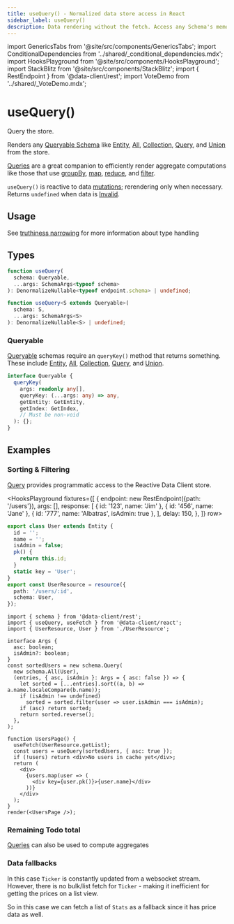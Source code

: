 ```yaml
---
title: useQuery() - Normalized data store access in React
sidebar_label: useQuery()
description: Data rendering without the fetch. Access any Schema's memoized store value.
---
```


import GenericsTabs from '@site/src/components/GenericsTabs';
import ConditionalDependencies from '../shared/\_conditional_dependencies.mdx';
import HooksPlayground from '@site/src/components/HooksPlayground';
import StackBlitz from '@site/src/components/StackBlitz';
import { RestEndpoint } from '@data-client/rest';
import VoteDemo from '../shared/\_VoteDemo.mdx';

# useQuery()

Query the store.

Renders any [Queryable Schema](/rest/api/schema#queryable) like [Entity](/rest/api/Entity), [All](/rest/api/All), [Collection](/rest/api/Collection), [Query](/rest/api/Query),
and [Union](/rest/api/Union) from the store.

[Queries](/rest/api/Query) are a great companion to efficiently render aggregate computations like those that use [groupBy](https://developer.mozilla.org/en-US/docs/Web/JavaScript/Reference/Global_Objects/Object/groupBy#browser_compatibility),
[map](https://developer.mozilla.org/en-US/docs/Web/JavaScript/Reference/Global_Objects/Array/map), [reduce](https://developer.mozilla.org/en-US/docs/Web/JavaScript/Reference/Global_Objects/Array/reduce), and [filter](https://developer.mozilla.org/en-US/docs/Web/JavaScript/Reference/Global_Objects/Array/filter).

`useQuery()` is reactive to data [mutations](../getting-started/mutations.md); rerendering only when necessary. Returns `undefined`
when data is [Invalid](../concepts/expiry-policy#invalid).

## Usage

<VoteDemo defaultTab="TotalVotes" />

See [truthiness narrowing](https://www.typescriptlang.org/docs/handbook/2/narrowing.html#truthiness-narrowing) for
more information about type handling

## Types

<GenericsTabs>

```typescript
function useQuery(
  schema: Queryable,
  ...args: SchemaArgs<typeof schema>
): DenormalizeNullable<typeof endpoint.schema> | undefined;
```

```typescript
function useQuery<S extends Queryable>(
  schema: S,
  ...args: SchemaArgs<S>
): DenormalizeNullable<S> | undefined;
```

</GenericsTabs>

### Queryable

[Queryable](/rest/api/schema#queryable) schemas require an `queryKey()` method that returns something. These include
[Entity](/rest/api/Entity), [All](/rest/api/All), [Collection](/rest/api/Collection), [Query](/rest/api/Query),
and [Union](/rest/api/Union).

```ts
interface Queryable {
  queryKey(
    args: readonly any[],
    queryKey: (...args: any) => any,
    getEntity: GetEntity,
    getIndex: GetIndex,
    // Must be non-void
  ): {};
}
```

## Examples

<!-- TODO: Add examples for each Queryable schema type and the different args that can be sent (like index, vs pk; union needing 'type') -->

### Sorting & Filtering

[Query](/rest/api/Query) provides programmatic access to the Reactive Data Client store.

<HooksPlayground fixtures={[
{
endpoint: new RestEndpoint({path: '/users'}),
args: [],
response: [
{ id: '123', name: 'Jim' },
{ id: '456', name: 'Jane' },
{ id: '777', name: 'Albatras', isAdmin: true },
],
delay: 150,
},
]} row>

```ts title="UserResource" collapsed
export class User extends Entity {
  id = '';
  name = '';
  isAdmin = false;
  pk() {
    return this.id;
  }
  static key = 'User';
}
export const UserResource = resource({
  path: '/users/:id',
  schema: User,
});
```

```tsx title="UsersPage" {22}
import { schema } from '@data-client/rest';
import { useQuery, useFetch } from '@data-client/react';
import { UserResource, User } from './UserResource';

interface Args {
  asc: boolean;
  isAdmin?: boolean;
}
const sortedUsers = new schema.Query(
  new schema.All(User),
  (entries, { asc, isAdmin }: Args = { asc: false }) => {
    let sorted = [...entries].sort((a, b) => a.name.localeCompare(b.name));
    if (isAdmin !== undefined)
      sorted = sorted.filter(user => user.isAdmin === isAdmin);
    if (asc) return sorted;
    return sorted.reverse();
  },
);

function UsersPage() {
  useFetch(UserResource.getList);
  const users = useQuery(sortedUsers, { asc: true });
  if (!users) return <div>No users in cache yet</div>;
  return (
    <div>
      {users.map(user => (
        <div key={user.pk()}>{user.name}</div>
      ))}
    </div>
  );
}
render(<UsersPage />);
```

</HooksPlayground>

### Remaining Todo total

[Queries](/rest/api/Query) can also be used to compute aggregates

<StackBlitz app="todo-app" file="src/resources/TodoResource.ts,src/pages/Home/TodoStats.tsx" height="420" />

### Data fallbacks

In this case `Ticker` is constantly updated from a websocket stream. However, there is no bulk/list
fetch for `Ticker` - making it inefficient for getting the prices on a list view.

So in this case we can fetch a list of `Stats` as a fallback since it has price data as well.

<StackBlitz app="coin-app" file="src/pages/Home/CurrencyList.tsx,src/resources/fallbackQueries.ts,src/pages/Home/AssetPrice.tsx" />
